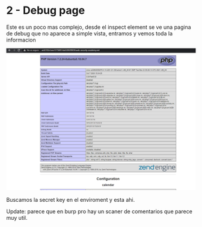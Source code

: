 # 2 - Debug page

Este es un poco mas complejo, desde el inspect element se ve una pagina de debug que no aparece a simple vista, entramos y vemos toda la informacion

![](../../.gitbook/assets/imagen%20%28610%29.png)

Buscamos la secret key en el enviroment y esta ahi.



Update: parece que en burp pro hay un scaner de comentarios que parece muy util.

